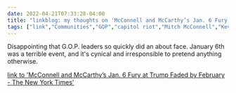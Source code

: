 ```yaml
---
date: 2022-04-21T07:33:28-04:00
title: "linkblog: my thoughts on 'McConnell and McCarthy’s Jan. 6 Fury at Trump Faded by February - The New York Times'"
tags: ["link","Communities","GOP","capitol riot","Mitch McConnell","Kevin McCarthy","Donald Trump"]
---
```

Disappointing that G.O.P. leaders so quickly did an about face. January 6th was a terrible event, and it's cynical and irresponsible to pretend anything otherwise.
 
[link to 'McConnell and McCarthy’s Jan. 6 Fury at Trump Faded by February - The New York Times'](https://www.nytimes.com/2022/04/21/us/politics/trump-mitch-mcconnell-kevin-mccarthy.html)
